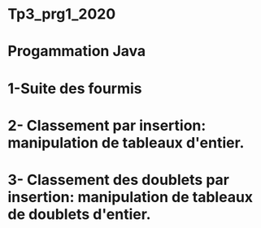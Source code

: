 # Tp3_prg1_2020
# Progammation Java
# 1-Suite des fourmis
# 2- Classement par insertion: manipulation de tableaux d'entier.
# 3- Classement des doublets par insertion: manipulation de tableaux de doublets d'entier.
